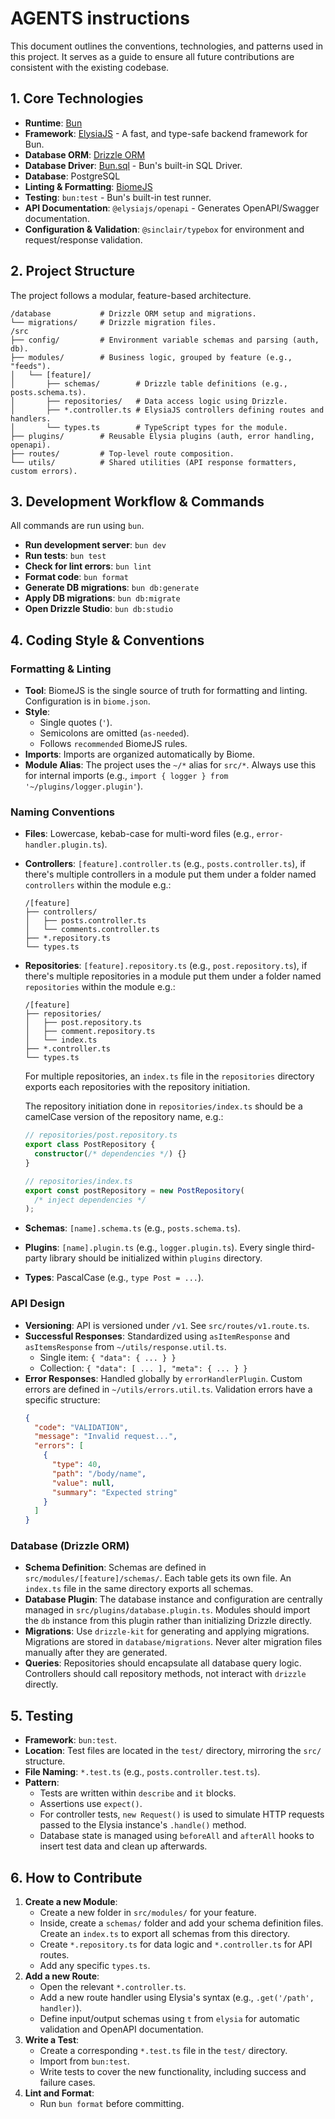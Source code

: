 # AGENTS instructions

This document outlines the conventions, technologies, and patterns used in this project. It serves as a guide to ensure all future contributions are consistent with the existing codebase.

## 1. Core Technologies

- **Runtime**: [Bun](https://bun.sh)
- **Framework**: [ElysiaJS](https://elysiajs.com) - A fast, and type-safe backend framework for Bun.
- **Database ORM**: [Drizzle ORM](https://orm.drizzle.team)
- **Database Driver**: [Bun.sql](https://bun.com/docs/api/sql) - Bun's built-in SQL Driver.
- **Database**: PostgreSQL
- **Linting & Formatting**: [BiomeJS](https://biomejs.dev)
- **Testing**: `bun:test` - Bun's built-in test runner.
- **API Documentation**: `@elysiajs/openapi` - Generates OpenAPI/Swagger documentation.
- **Configuration & Validation**: `@sinclair/typebox` for environment and request/response validation.

## 2. Project Structure

The project follows a modular, feature-based architecture.

```
/database           # Drizzle ORM setup and migrations.
└── migrations/     # Drizzle migration files.
/src
├── config/         # Environment variable schemas and parsing (auth, db).
├── modules/        # Business logic, grouped by feature (e.g., "feeds").
│   └── [feature]/
│       ├── schemas/        # Drizzle table definitions (e.g., posts.schema.ts).
│       ├── repositories/   # Data access logic using Drizzle.
│       ├── *.controller.ts # ElysiaJS controllers defining routes and handlers.
│       └── types.ts        # TypeScript types for the module.
├── plugins/        # Reusable Elysia plugins (auth, error handling, openapi).
├── routes/         # Top-level route composition.
└── utils/          # Shared utilities (API response formatters, custom errors).
```

## 3. Development Workflow & Commands

All commands are run using `bun`.

- **Run development server**: `bun dev`
- **Run tests**: `bun test`
- **Check for lint errors**: `bun lint`
- **Format code**: `bun format`
- **Generate DB migrations**: `bun db:generate`
- **Apply DB migrations**: `bun db:migrate`
- **Open Drizzle Studio**: `bun db:studio`

## 4. Coding Style & Conventions

### Formatting & Linting

- **Tool**: BiomeJS is the single source of truth for formatting and linting. Configuration is in `biome.json`.
- **Style**:
  - Single quotes (`'`).
  - Semicolons are omitted (`as-needed`).
  - Follows `recommended` BiomeJS rules.
- **Imports**: Imports are organized automatically by Biome.
- **Module Alias**: The project uses the `~/*` alias for `src/*`. Always use this for internal imports (e.g., `import { logger } from '~/plugins/logger.plugin'`).

### Naming Conventions

- **Files**: Lowercase, kebab-case for multi-word files (e.g., `error-handler.plugin.ts`).
- **Controllers**: `[feature].controller.ts` (e.g., `posts.controller.ts`), if there's multiple controllers in a module put them under a folder named `controllers` within the module e.g.:
  ```
  /[feature]
  ├── controllers/
  │   ├── posts.controller.ts
  │   └── comments.controller.ts
  ├── *.repository.ts
  └── types.ts
  ```
- **Repositories**: `[feature].repository.ts` (e.g., `post.repository.ts`), if there's multiple repositories in a module put them under a folder named `repositories` within the module e.g.:
  ```
  /[feature]
  ├── repositories/
  │   ├── post.repository.ts
  │   ├── comment.repository.ts
  │   └── index.ts
  ├── *.controller.ts
  └── types.ts
  ```
  For multiple repositories, an `index.ts` file in the `repositories` directory exports each repositories with the repository initiation.

  The repository initiation done in `repositories/index.ts` should be a camelCase version of the repository name, e.g.:
  ```ts
  // repositories/post.repository.ts
  export class PostRepository {
    constructor(/* dependencies */) {}
  }

  // repositories/index.ts
  export const postRepository = new PostRepository(
    /* inject dependencies */
  );
  ```
- **Schemas**: `[name].schema.ts` (e.g., `posts.schema.ts`).
- **Plugins**: `[name].plugin.ts` (e.g., `logger.plugin.ts`). Every single third-party library should be initialized within `plugins` directory.
- **Types**: PascalCase (e.g., `type Post = ...`).

### API Design

- **Versioning**: API is versioned under `/v1`. See `src/routes/v1.route.ts`.
- **Successful Responses**: Standardized using `asItemResponse` and `asItemsResponse` from `~/utils/response.util.ts`.
  - Single item: `{ "data": { ... } }`
  - Collection: `{ "data": [ ... ], "meta": { ... } }`
- **Error Responses**: Handled globally by `errorHandlerPlugin`. Custom errors are defined in `~/utils/errors.util.ts`. Validation errors have a specific structure:
  ```json
  {
    "code": "VALIDATION",
    "message": "Invalid request...",
    "errors": [
      {
        "type": 40,
        "path": "/body/name",
        "value": null,
        "summary": "Expected string"
      }
    ]
  }
  ```

### Database (Drizzle ORM)

- **Schema Definition**: Schemas are defined in `src/modules/[feature]/schemas/`. Each table gets its own file. An `index.ts` file in the same directory exports all schemas.
- **Database Plugin**: The database instance and configuration are centrally managed in `src/plugins/database.plugin.ts`. Modules should import the `db` instance from this plugin rather than initializing Drizzle directly.
- **Migrations**: Use `drizzle-kit` for generating and applying migrations. Migrations are stored in `database/migrations`. Never alter migration files manually after they are generated.
- **Queries**: Repositories should encapsulate all database query logic. Controllers should call repository methods, not interact with `drizzle` directly.

## 5. Testing

- **Framework**: `bun:test`.
- **Location**: Test files are located in the `test/` directory, mirroring the `src/` structure.
- **File Naming**: `*.test.ts` (e.g., `posts.controller.test.ts`).
- **Pattern**:
  - Tests are written within `describe` and `it` blocks.
  - Assertions use `expect()`.
  - For controller tests, `new Request()` is used to simulate HTTP requests passed to the Elysia instance's `.handle()` method.
  - Database state is managed using `beforeAll` and `afterAll` hooks to insert test data and clean up afterwards.

## 6. How to Contribute

1.  **Create a new Module**:
    - Create a new folder in `src/modules/` for your feature.
    - Inside, create a `schemas/` folder and add your schema definition files. Create an `index.ts` to export all schemas from this directory.
    - Create `*.repository.ts` for data logic and `*.controller.ts` for API routes.
    - Add any specific `types.ts`.
2.  **Add a new Route**:
    - Open the relevant `*.controller.ts`.
    - Add a new route handler using Elysia's syntax (e.g., `.get('/path', handler)`).
    - Define input/output schemas using `t` from `elysia` for automatic validation and OpenAPI documentation.
3.  **Write a Test**:
    - Create a corresponding `*.test.ts` file in the `test/` directory.
    - Import from `bun:test`.
    - Write tests to cover the new functionality, including success and failure cases.
4.  **Lint and Format**:
    - Run `bun format` before committing.
